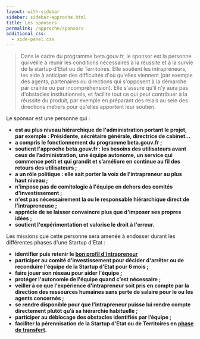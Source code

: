 ```yaml
---
layout: with-sidebar
sidebar: sidebar-approche.html
title: Les sponsors
permalink: /approche/sponsors
additional_css:
  - side-panel.css
---
```


> Dans le cadre du programme beta.gouv.fr, le sponsor est la personne qui veille à réunir les conditions nécessaires à la réussite et à la survie de la startup d'Etat ou de Territoires. Elle soutient les intrapreneurs, les aide à anticiper des difficultés d'où qu'elles viennent (par exemple des agents, partenaires ou directions qui s'opposent à la démarche par crainte ou par incompréhension). Elle s'assure qu'il n'y aura pas d'obstacles institutionnels, et facilite tout ce qui peut contribuer à la réussite du produit, par exemple en préparant des relais au sein des directions métiers pour qu'elles apportent leur soutien. 

Le sponsor est une personne qui :
- **est au plus niveau hiérarchique de l'administration portant le projet, par exemple : Présidente, sécrétaire générale, directrice de cabinet...**
- **a compris le fonctionnement du programme beta.gouv.fr ;**
- **soutient l'approche beta.gouv.fr : les besoins des utilisateurs avant ceux de l’administration, une équipe autonome, un service qui commence petit et qui grandit et s’améliore en continue au fil des retours des utilisateurs ;**
- **a un rôle politique : elle sait porter la voix de l'intrapreneur au plus haut niveau ;**
- **n'impose pas de comitologie à l'équipe en dehors des comités d'investissement ;**
- **n'est pas nécessairement la ou le responsable hiérarchique direct de l'intrapreneuse ;**
- **apprécie de se laisser convaincre plus que d'imposer ses propres idées ;**
- **soutient l'expérimentation et valorise le droit à l'erreur.**

Les missions que cette personne sera amenée à endosser durant les différentes phases d'une Startup d'Etat :
- **identifier puis retenir le [bon profil d'intrapreneur](https://beta.gouv.fr/approche/intrapreneurs)**
- **participer au comité d'investissement pour décider d'arrêter ou de reconduire l'équipe de la Startup d'Etat pour 6 mois ;**
- **faire jouer son réseau pour aider l'équipe ;**
- **protéger l'autonomie de l'équipe quand c’est nécessaire ;**
- **veiller à ce que l'expérience d'intrapreneur soit pris en compte par la direction des ressources humaines sans perte de salaire pour le ou les agents concernés ;**
- **se rendre disponible pour que l’intrapreneur puisse lui rendre compte directement plutôt qu’à sa hiérarchie habituelle ;**
- **participer au déblocage des obstacles identifiés par l’équipe ;**
- **faciliter la pérennisation de la Startup d'Etat ou de Territoires en [phase de transfert](https://beta.gouv.fr/approche/transfert).**
